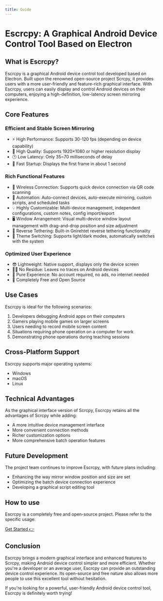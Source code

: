 ```yaml
---
title: Guide
---
```


# Escrcpy: A Graphical Android Device Control Tool Based on Electron

## What is Escrcpy?

Escrcpy is a graphical Android device control tool developed based on Electron. Built upon the renowned open-source project Scrcpy, it provides users with a more user-friendly and feature-rich graphical interface. With Escrcpy, users can easily display and control Android devices on their computers, enjoying a high-definition, low-latency screen mirroring experience.

## Core Features

### Efficient and Stable Screen Mirroring
- ⚡️ High Performance: Supports 30-120 fps (depending on device capability)  
- 🌟 High Quality: Supports 1920×1080 or higher resolution display  
- 🕒 Low Latency: Only 35~70 milliseconds of delay  
- 🚀 Fast Startup: Displays the first frame in about 1 second  

### Rich Functional Features
- 📡 Wireless Connection: Supports quick device connection via QR code scanning
- 🤖 Automation: Auto-connect devices, auto-execute mirroring, custom scripts, and scheduled tasks
- 💡 Highly Customizable: Multi-device management, independent configurations, custom notes, config import/export
- 🖥️ Window Arrangement: Visual multi-device window layout management with drag-and-drop position and size adjustment
- 🔗 Reverse Tethering: Built-in Gnirehtet reverse tethering functionality
- 🎨 Theme Switching: Supports light/dark modes, automatically switches with the system

### Optimized User Experience
- 😎 Lightweight: Native support, displays only the device screen  
- 🙅‍♂️ No Residue: Leaves no traces on Android devices  
- 🤩 Pure Experience: No account required, no ads, no internet needed  
- 🗽 Completely Free and Open Source  

## Use Cases

Escrcpy is ideal for the following scenarios:  
1. Developers debugging Android apps on their computers  
2. Gamers playing mobile games on larger screens  
3. Users needing to record mobile screen content  
4. Situations requiring phone operation on a computer for work  
5. Demonstrating phone operations during teaching sessions  

## Cross-Platform Support

Escrcpy supports major operating systems:  
- Windows  
- macOS  
- Linux  

## Technical Advantages

As the graphical interface version of Scrcpy, Escrcpy retains all the advantages of Scrcpy while adding:  
- A more intuitive device management interface  
- More convenient connection methods  
- Richer customization options  
- More comprehensive batch operation features  

## Future Development

The project team continues to improve Escrcpy, with future plans including:  
- Enhancing the way mirror window position and size are set  
- Optimizing the batch device connection experience  
- Developing a graphical script editing tool  

## How to use

Escrcpy is a completely free and open-source project. Please refer to the specific usage:  

[Get Started 👉](/guide/started)

## Conclusion

Escrcpy brings a modern graphical interface and enhanced features to Scrcpy, making Android device control simpler and more efficient. Whether you're a developer or an average user, Escrcpy can provide an outstanding device control experience. Its open-source and free nature also allows more people to use this excellent tool without hesitation.

If you're looking for a powerful, user-friendly Android device control tool, Escrcpy is definitely worth trying!